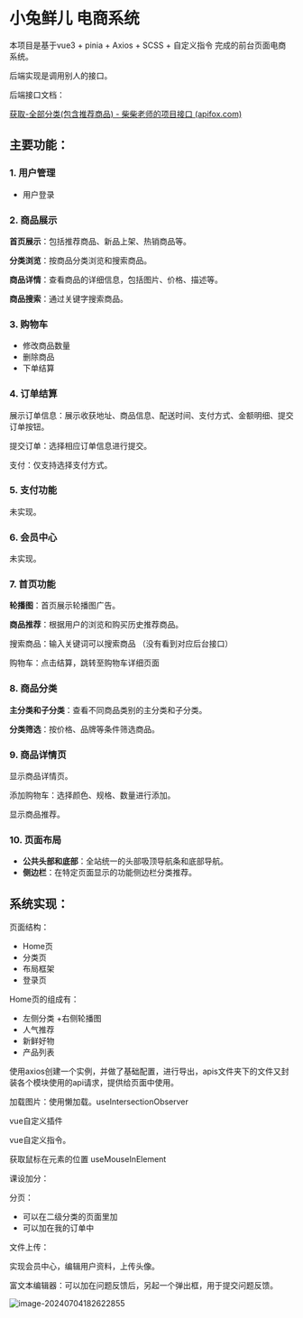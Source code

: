 

# 小兔鲜儿 电商系统  

本项目是基于vue3 + pinia + Axios + SCSS  + 自定义指令 完成的前台页面电商系统。

后端实现是调用别人的接口。

后端接口文档：

[获取-全部分类(包含推荐商品) - 柴柴老师的项目接口 (apifox.com)](https://apifox.com/apidoc/shared-c05cb8d7-e591-4d9c-aff8-11065a0ec1de/api-67132163)



## 主要功能：

### 1. **用户管理**

+ 用户登录

### 2. **商品展示**

**首页展示**：包括推荐商品、新品上架、热销商品等。

**分类浏览**：按商品分类浏览和搜索商品。

**商品详情**：查看商品的详细信息，包括图片、价格、描述等。

**商品搜索**：通过关键字搜索商品。

### 3. **购物车**

- 修改商品数量
- 删除商品
- 下单结算

### 4. **订单结算**

展示订单信息：展示收获地址、商品信息、配送时间、支付方式、金额明细、提交订单按钮。

提交订单：选择相应订单信息进行提交。

支付：仅支持选择支付方式。

### 5. **支付功能**

未实现。

### 6. **会员中心**

未实现。

### 7. **首页功能**

**轮播图**：首页展示轮播图广告。

**商品推荐**：根据用户的浏览和购买历史推荐商品。

搜索商品：输入关键词可以搜索商品  （没有看到对应后台接口）

购物车：点击结算，跳转至购物车详细页面

### 8. **商品分类**

**主分类和子分类**：查看不同商品类别的主分类和子分类。

**分类筛选**：按价格、品牌等条件筛选商品。

### 9. **商品详情页**

显示商品详情页。

添加购物车：选择颜色、规格、数量进行添加。

显示商品推荐。

### 10. **页面布局**

+ **公共头部和底部**：全站统一的头部吸顶导航条和底部导航。
+ **侧边栏**：在特定页面显示的功能侧边栏分类推荐。





## 系统实现：

页面结构：

- Home页
- 分类页
- 布局框架
- 登录页



Home页的组成有：

- 左侧分类 +右侧轮播图
- 人气推荐
- 新鲜好物
- 产品列表





使用axios创建一个实例，并做了基础配置，进行导出，apis文件夹下的文件又封装各个模块使用的api请求，提供给页面中使用。



加载图片：使用懒加载。useIntersectionObserver



vue自定义插件

vue自定义指令。

获取鼠标在元素的位置 useMouseInElement







课设加分：

分页：

- 可以在二级分类的页面里加
- 可以加在我的订单中



文件上传：

实现会员中心，编辑用户资料，上传头像。



富文本编辑器：可以加在问题反馈后，另起一个弹出框，用于提交问题反馈。

![image-20240704182622855](https://knowledge-1312726591.cos.ap-guangzhou.myqcloud.com/images/markdown%E5%9B%BE%E7%89%87/img/202407041826903.png)


